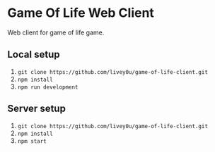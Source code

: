 # Game Of Life Web Client

Web client for game of life game.

## Local setup

1. `git clone https://github.com/livey0u/game-of-life-client.git`
2. `npm install`
3. `npm run development`

## Server setup

1. `git clone https://github.com/livey0u/game-of-life-client.git`
2. `npm install`
3. `npm start`

